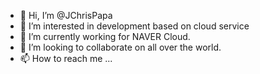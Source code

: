 - 👋 Hi, I’m @JChrisPapa
- 👀 I’m interested in development based on cloud service
- 🌱 I’m currently working for NAVER Cloud.
- 💞️ I’m looking to collaborate on all over the world.
- 📫 How to reach me ...

<!---
JChrisPapa/JChrisPapa is a ✨ special ✨ repository because its `README.md` (this file) appears on your GitHub profile.
You can click the Preview link to take a look at your changes.
--->
